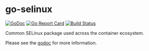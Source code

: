 # go-selinux

[![GoDoc](https://godoc.org/github.com/opencontainers/go-selinux?status.svg)](https://godoc.org/github.com/opencontainers/go-selinux) [![Go Report Card](https://goreportcard.com/badge/github.com/opencontainers/go-selinux)](https://goreportcard.com/report/github.com/opencontainers/go-selinux) [![Build Status](https://travis-ci.org/opencontainers/go-selinux.svg?branch=master)](https://travis-ci.org/opencontainers/go-selinux)

Common SELinux package used across the container ecosystem.

Please see the [godoc](https://godoc.org/github.com/opencontainers/go-selinux) for more information.
